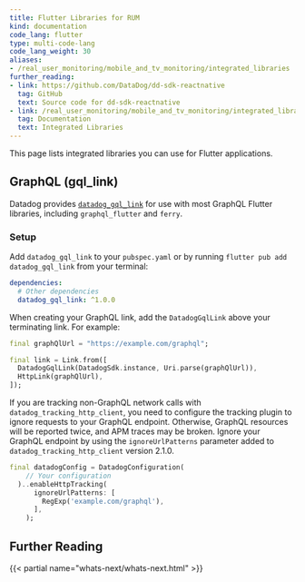 ```yaml
---
title: Flutter Libraries for RUM
kind: documentation
code_lang: flutter
type: multi-code-lang
code_lang_weight: 30
aliases:
- /real_user_monitoring/mobile_and_tv_monitoring/integrated_libraries
further_reading:
- link: https://github.com/DataDog/dd-sdk-reactnative
  tag: GitHub
  text: Source code for dd-sdk-reactnative
- link: /real_user_monitoring/mobile_and_tv_monitoring/integrated_libraries
  tag: Documentation
  text: Integrated Libraries
---
```


This page lists integrated libraries you can use for Flutter applications.

## GraphQL (gql_link)

Datadog provides [`datadog_gql_link`][1] for use with most GraphQL Flutter libraries, including `graphql_flutter` and `ferry`.

### Setup

Add `datadog_gql_link` to your `pubspec.yaml` or by running `flutter pub add datadog_gql_link` from your terminal:

```yaml
dependencies:
  # Other dependencies
  datadog_gql_link: ^1.0.0
```

When creating your GraphQL link, add the `DatadogGqlLink` above your terminating link. For example:

```dart
final graphQlUrl = "https://example.com/graphql";

final link = Link.from([
  DatadogGqlLink(DatadogSdk.instance, Uri.parse(graphQlUrl)),
  HttpLink(graphQlUrl),
]);
```

If you are tracking non-GraphQL network calls with `datadog_tracking_http_client`, you need to configure the tracking plugin to ignore requests to your GraphQL endpoint. Otherwise, GraphQL resources will be reported twice, and APM traces may be broken. Ignore your GraphQL endpoint by using the `ignoreUrlPatterns` parameter added to `datadog_tracking_http_client` version 2.1.0.

```dart
final datadogConfig = DatadogConfiguration(
    // Your configuration
  )..enableHttpTracking(
      ignoreUrlPatterns: [
        RegExp('example.com/graphql'),
      ],
    );
```

## Further Reading

{{< partial name="whats-next/whats-next.html" >}}

[1]: https://pub.dev/packages/datadog_gql_link